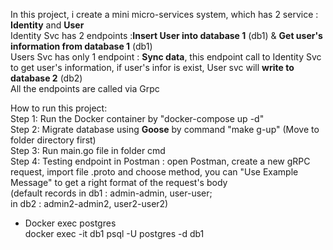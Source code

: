 In this project, i create a mini micro-services system, which has 2 service : **Identity** and **User**  
Identity Svc has 2 endpoints :**Insert User into database 1** (db1) & **Get user's information from database 1** (db1)  
Users Svc has only 1 endpoint : **Sync data**, this endpoint call to Identity Svc to get user's information, if user's infor is exist, User svc will **write to database 2** (db2)  
All the endpoints are called via Grpc  

How to run this project:  
Step 1: Run the Docker container by "docker-compose up -d"  
Step 2: Migrate database using **Goose** by command "make g-up" (Move to folder directory first)  
Step 3: Run main.go file in folder cmd  
Step 4: Testing endpoint in Postman : open Postman, create a new gRPC request, import file .proto and choose method, you can "Use Example Message" to get a right format of the request's body  
(default records in db1 : admin-admin, user-user;  
in db2 : admin2-admin2, user2-user2)  

- Docker exec postgres  
docker exec -it db1 psql -U postgres -d db1  

